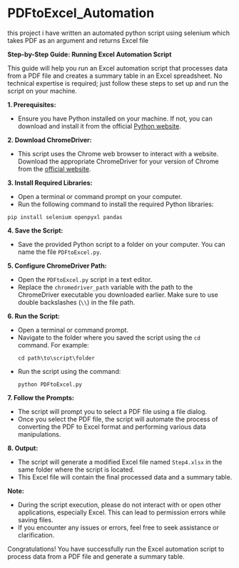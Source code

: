 # PDFtoExcel_Automation
this project i have written an automated python script using selenium which takes PDF as an argument and returns Excel file

**Step-by-Step Guide: Running Excel Automation Script**

This guide will help you run an Excel automation script that processes data from a PDF file and creates a summary table in an Excel spreadsheet. No technical expertise is required; just follow these steps to set up and run the script on your machine.

**1. Prerequisites:**
- Ensure you have Python installed on your machine. If not, you can download and install it from the official [Python website](https://www.python.org/downloads/).

**2. Download ChromeDriver:**
- This script uses the Chrome web browser to interact with a website. Download the appropriate ChromeDriver for your version of Chrome from the [official website](https://sites.google.com/chromium.org/driver/).

**3. Install Required Libraries:**
- Open a terminal or command prompt on your computer.
- Run the following command to install the required Python libraries:

```
pip install selenium openpyxl pandas
```

**4. Save the Script:**
- Save the provided Python script to a folder on your computer. You can name the file `PDFtoExcel.py`.

**5. Configure ChromeDriver Path:**
- Open the `PDFtoExcel.py` script in a text editor.
- Replace the `chromedriver_path` variable with the path to the ChromeDriver executable you downloaded earlier. Make sure to use double backslashes (`\\`) in the file path.

**6. Run the Script:**
- Open a terminal or command prompt.
- Navigate to the folder where you saved the script using the `cd` command. For example:
  ```
  cd path\to\script\folder
  ```
- Run the script using the command:
  ```
  python PDFtoExcel.py
  ```

**7. Follow the Prompts:**
- The script will prompt you to select a PDF file using a file dialog.
- Once you select the PDF file, the script will automate the process of converting the PDF to Excel format and performing various data manipulations.

**8. Output:**
- The script will generate a modified Excel file named `Step4.xlsx` in the same folder where the script is located.
- This Excel file will contain the final processed data and a summary table.

**Note:**
- During the script execution, please do not interact with or open other applications, especially Excel. This can lead to permission errors while saving files.
- If you encounter any issues or errors, feel free to seek assistance or clarification.

Congratulations! You have successfully run the Excel automation script to process data from a PDF file and generate a summary table.
